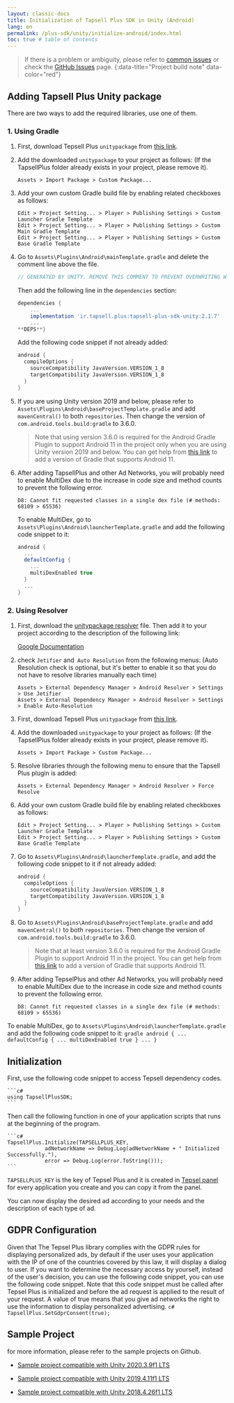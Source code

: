 ```yaml
---
layout: classic-docs
title: Initialization of Tapsell Plus SDK in Unity (Android)
lang: en
permalink: /plus-sdk/unity/initialize-android/index.html
toc: true # table of contents
---
```


> If there is a problem or ambiguity, please refer to [common issues]({{site.baseurl}}/faq/plus-sdk/unity/) or check the [GitHub Issues](https://github.com/tapsellorg/TapsellPlusSDK-UnitySample2019/issues?Q=is%3Aissue) page.
{:data-title="Project build note" data-color="red"}

## Adding Tapsell Plus Unity package
There are two ways to add the required libraries, use one of them.

### 1. Using Gradle
1. First, download Tepsell Plus `unitypackage` from [this link](https://github.com/tapsellorg/TapsellPlusSDK-UnitySample2019/releases/download/V2.1.7/TapsellPlusUnity-Gradle-v2.1.7.unitypackage).
2. Add the downloaded `unitypackage` to your project as follows: (If the TapsellPlus folder already exists in your project, please remove it).

    ```
    Assets > Import Package > Custom Package...
    ```

3. Add your own custom Gradle build file by enabling related checkboxes as follows:

    ```console
    Edit > Project Setting... > Player > Publishing Settings > Custom Launcher Gradle Template
    Edit > Project Setting... > Player > Publishing Settings > Custom Main Gradle Template
    Edit > Project Setting... > Player > Publishing Settings > Custom Base Gradle Template
    ```


4. Go to `Assets\Plugins\Android\mainTemplate.gradle` and delete the comment line above the file.
    ```gradle
    // GENERATED BY UNITY. REMOVE THIS COMMENT TO PREVENT OVERWRITING WHEN EXPORTING AGAIN
    ```
    Then add the following line in the `dependencies` section:
    ```gradle
    dependencies {
        ...
        implementation 'ir.tapsell.plus:tapsell-plus-sdk-unity:2.1.7'
        ...
    **DEPS**}
    ```

    Add the following code snippet if not already added:

    ```gradle
    android {
      compileOptions {
        sourceCompatibility JavaVersion.VERSION_1_8
        targetCompatibility JavaVersion.VERSION_1_8
      }
    }
    ```

5. If you are using Unity version 2019 and below, please refer to `Assets\Plugins\Android\baseProjectTemplate.gradle` and add `mavenCentral()` to both `repositories`. Then change the version of `com.android.tools.build:gradle` to 3.6.0.


    > Note that using version 3.6.0 is required for the Android Gradle Plugin to support Android 11 in the project only when you are using Unity version 2019 and below. You can get help from [this link](https://developers.google.com/ar/develop/unity/android-11-build) to add a version of Gradle that supports Android 11.

6. After adding TapsellPlus and other Ad Networks, you will probably need to enable MultiDex due to the increase in code size and method counts to prevent the following error.
    
    ```console
    D8: Cannot fit requested classes in a single dex file (# methods: 68109 > 65536)
    ```
   
    To enable MultiDex, go to `Assets\Plugins\Android\launcherTemplate.gradle` and add the following code snippet to it:

    ```gradle
    android {
      ...
      defaultConfig {
        ...
        multiDexEnabled true
      }
      ...
    }
    ```

### 2. Using Resolver

1. First, download the [unitypackage resolver](https://github.com/googlesamples/unity-jar-resolver/releases) file. Then add it to your project according to the description of the following link:

    [Google Documentation](https://github.com/googlesamples/unity-jar-resolver#android-resolver-usage)

2. check `Jetifier` and` Auto Resolution` from the following menus: (Auto Resolution check is optional, but it's better to enable it so that you do not have to resolve libraries manually each time)

    ```console
    Assets > External Dependency Manager > Android Resolver > Settings > Use Jetifier
    Assets > External Dependency Manager > Android Resolver > Settings > Enable Auto-Resolution
    ```

3. First, download Tepsell Plus `unitypackage` from [this link](https://github.com/tapsellorg/TapsellPlusSDK-UnitySample2019/releases/download/v2.1.7/TapsellPlusUnity-EDM-v2.1.7.unitypackage).
4. Add the downloaded `unitypackage` to your project as follows: (If the TapsellPlus folder already exists in your project, please remove it).

    ```console
    Assets > Import Package > Custom Package...
    ```

5. Resolve libraries through the following menu to ensure that the Tapsell Plus plugin is added:

    ```console
    Assets > External Dependency Manager > Android Resolver > Force Resolve
    ```

6. Add your own custom Gradle build file by enabling related checkboxes as follows:

    ```console
    Edit > Project Setting... > Player > Publishing Settings > Custom Launcher Gradle Template
    Edit > Project Setting... > Player > Publishing Settings > Custom Base Gradle Template
    ```
   
7. Go to `Assets\Plugins\Android\launcherTemplate.gradle`, and add the following code snippet to it if not already added:

    ```gradle
    android {
      compileOptions {
        sourceCompatibility JavaVersion.VERSION_1_8
        targetCompatibility JavaVersion.VERSION_1_8
      }
    }
    ```

8. Go to `Assets\Plugins\Android\baseProjectTemplate.gradle` and add `mavenCentral()` to both `repositories`. Then change the version of `com.android.tools.build:gradle` to 3.6.0.


    > Note that at least version 3.6.0 is required for the Android Gradle Plugin to support Android 11 in the project. You can get help from [this link](https://developers.google.com/ar/develop/unity/android-11-build) to add a version of Gradle that supports Android 11.

9. After adding TepselPlus and other Ad Networks, you will probably need to enable MultiDex due to the increase in code size and method counts to prevent the following error.
    ```console
    D8: Cannot fit requested classes in a single dex file (# methods: 68109 > 65536)
    ```
To enable MultiDex, go to `Assets\Plugins\Android\launcherTemplate.gradle` and add the following code snippet to it:
    ```gradle
    android {
      ...
      defaultConfig {
        ...
        multiDexEnabled true
      }
      ...
    }
    ```

## Initialization
First, use the following code snippet to access Tepsell dependency codes.

    ```c#
    using TapsellPlusSDK;
    ```

Then call the following function in one of your application scripts that runs at the beginning of the program.

    ```c#
    TapsellPlus.Initialize(TAPSELLPLUS_KEY,
                adNetworkName => Debug.Log(adNetworkName + " Initialized Successfully."),
                error => Debug.Log(error.ToString()));
    ```

`TAPSELLPLUS_KEY` is the key of Tepsel Plus and it is created in [Tepsel panel](https://dashboard.tapsell.ir/) for every application you create and you can copy it from the panel.

You can now display the desired ad according to your needs and the description of each type of ad.

## GDPR Configuration
Given that The Tepsel Plus library complies with the GDPR rules for displaying personalized ads, by default if the user uses your application with the IP of one of the countries covered by this law, it will display a dialog to user. If you want to determine the necessary access by yourself, instead of the user's decision, you can use the following code snippet, you can use the following code snippet. Note that this code snippet must be called after Tepsel Plus is initialized and before the ad request is applied to the result of your request. A value of true‌ means that you give ad networks the right to use the information to display personalized advertising.
    ```c#
    TapsellPlus.SetGdprConsent(true);
    ```

## Sample Project
for more information, please refer to the sample projects on Github.

* [Sample project compatible with Unity 2020.3.9f1 LTS](https://github.com/tapsellorg/TapsellPlusSDK-UnitySample2020)

* [Sample project compatible with Unity 2019.4.11f1 LTS](https://github.com/tapsellorg/TapsellPlusSDK-UnitySample2019)

* [Sample project compatible with Unity 2018.4.26f1 LTS](https://github.com/tapsellorg/TapsellPlusSDK-UnitySample2018)


